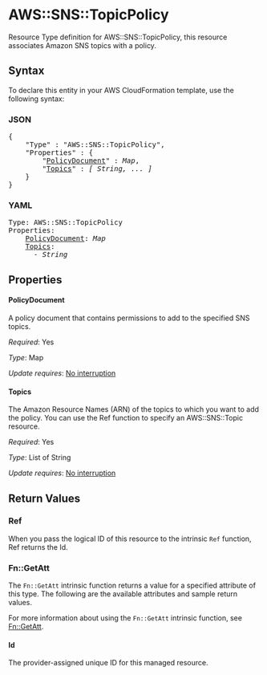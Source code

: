 # AWS::SNS::TopicPolicy

Resource Type definition for AWS::SNS::TopicPolicy, this resource associates Amazon SNS topics with a policy.

## Syntax

To declare this entity in your AWS CloudFormation template, use the following syntax:

### JSON

<pre>
{
    "Type" : "AWS::SNS::TopicPolicy",
    "Properties" : {
        "<a href="#policydocument" title="PolicyDocument">PolicyDocument</a>" : <i>Map</i>,
        "<a href="#topics" title="Topics">Topics</a>" : <i>[ String, ... ]</i>
    }
}
</pre>

### YAML

<pre>
Type: AWS::SNS::TopicPolicy
Properties:
    <a href="#policydocument" title="PolicyDocument">PolicyDocument</a>: <i>Map</i>
    <a href="#topics" title="Topics">Topics</a>: <i>
      - String</i>
</pre>

## Properties

#### PolicyDocument

A policy document that contains permissions to add to the specified SNS topics.

_Required_: Yes

_Type_: Map

_Update requires_: [No interruption](https://docs.aws.amazon.com/AWSCloudFormation/latest/UserGuide/using-cfn-updating-stacks-update-behaviors.html#update-no-interrupt)

#### Topics

The Amazon Resource Names (ARN) of the topics to which you want to add the policy. You can use the Ref function to specify an AWS::SNS::Topic resource.

_Required_: Yes

_Type_: List of String

_Update requires_: [No interruption](https://docs.aws.amazon.com/AWSCloudFormation/latest/UserGuide/using-cfn-updating-stacks-update-behaviors.html#update-no-interrupt)

## Return Values

### Ref

When you pass the logical ID of this resource to the intrinsic `Ref` function, Ref returns the Id.

### Fn::GetAtt

The `Fn::GetAtt` intrinsic function returns a value for a specified attribute of this type. The following are the available attributes and sample return values.

For more information about using the `Fn::GetAtt` intrinsic function, see [Fn::GetAtt](https://docs.aws.amazon.com/AWSCloudFormation/latest/UserGuide/intrinsic-function-reference-getatt.html).

#### Id

The provider-assigned unique ID for this managed resource.
